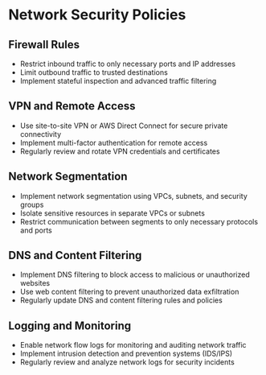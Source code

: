 # Network Security Policies

## Firewall Rules
- Restrict inbound traffic to only necessary ports and IP addresses
- Limit outbound traffic to trusted destinations
- Implement stateful inspection and advanced traffic filtering

## VPN and Remote Access
- Use site-to-site VPN or AWS Direct Connect for secure private connectivity
- Implement multi-factor authentication for remote access
- Regularly review and rotate VPN credentials and certificates

## Network Segmentation
- Implement network segmentation using VPCs, subnets, and security groups
- Isolate sensitive resources in separate VPCs or subnets
- Restrict communication between segments to only necessary protocols and ports

## DNS and Content Filtering
- Implement DNS filtering to block access to malicious or unauthorized websites
- Use web content filtering to prevent unauthorized data exfiltration
- Regularly update DNS and content filtering rules and policies

## Logging and Monitoring
- Enable network flow logs for monitoring and auditing network traffic
- Implement intrusion detection and prevention systems (IDS/IPS)
- Regularly review and analyze network logs for security incidents